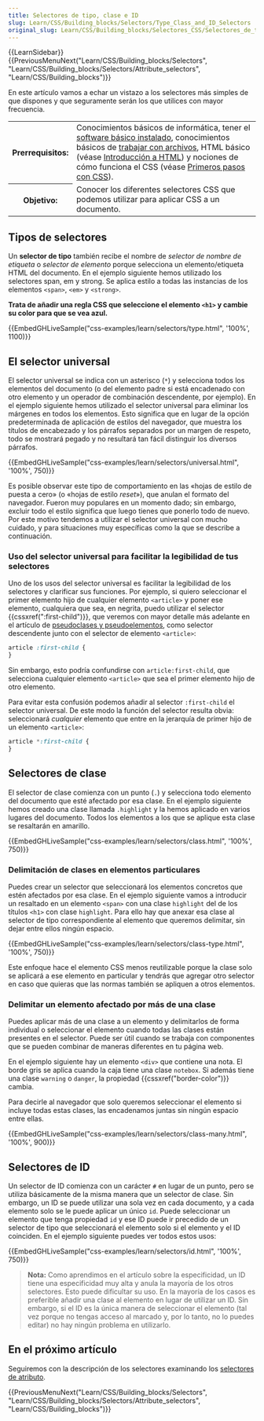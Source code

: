 ```yaml
---
title: Selectores de tipo, clase e ID
slug: Learn/CSS/Building_blocks/Selectors/Type_Class_and_ID_Selectors
original_slug: Learn/CSS/Building_blocks/Selectores_CSS/Selectores_de_tipo_clase_e_ID
---
```


{{LearnSidebar}}{{PreviousMenuNext("Learn/CSS/Building_blocks/Selectors", "Learn/CSS/Building_blocks/Selectors/Attribute_selectors", "Learn/CSS/Building_blocks")}}

En este artículo vamos a echar un vistazo a los selectores más simples de que dispones y que seguramente serán los que utilices con mayor frecuencia.

<table>
  <tbody>
    <tr>
      <th scope="row">Prerrequisitos:</th>
      <td>
        Conocimientos básicos de informática, tener el
        <a
          href="https://developer.mozilla.org/es/docs/Learn/Getting_started_with_the_web/Instalacion_de_software_basico"
          >software básico instalado</a
        >, conocimientos básicos de
        <a
          href="https://developer.mozilla.org/es/docs/Learn/Getting_started_with_the_web/Manejando_los_archivos"
          >trabajar con archivos</a
        >, HTML básico (véase
        <a href="/es/docs/Learn/HTML/Introduccion_a_HTML">Introducción a HTML</a
        >) y nociones de cómo funciona el CSS (véase
        <a href="/es/docs/Learn/CSS/First_steps">Primeros pasos con CSS</a>).
      </td>
    </tr>
    <tr>
      <th scope="row">Objetivo:</th>
      <td>
        Conocer los diferentes selectores CSS que podemos utilizar para aplicar
        CSS a un documento.
      </td>
    </tr>
  </tbody>
</table>

## Tipos de selectores

Un **selector de tipo** también recibe el nombre de _selector de nombre de etiqueta_ o _selector de elemento_ porque selecciona un elemento/etiqueta HTML del documento. En el ejemplo siguiente hemos utilizado los selectores span, em y strong. Se aplica estilo a todas las instancias de los elementos `<span>`, `<em>` y `<strong>`.

**Trata de añadir una regla CSS que seleccione el elemento `<h1>` y cambie su color para que se vea azul.**

{{EmbedGHLiveSample("css-examples/learn/selectors/type.html", '100%', 1100)}}

## El selector universal

El selector universal se indica con un asterisco (`*`) y selecciona todos los elementos del documento (o del elemento padre si está encadenado con otro elemento y un operador de combinación descendente, por ejemplo). En el ejemplo siguiente hemos utilizado el selector universal para eliminar los márgenes en todos los elementos. Esto significa que en lugar de la opción predeterminada de aplicación de estilos del navegador, que muestra los títulos de encabezado y los párrafos separados por un margen de respeto, todo se mostrará pegado y no resultará tan fácil distinguir los diversos párrafos.

{{EmbedGHLiveSample("css-examples/learn/selectors/universal.html", '100%', 750)}}

Es posible observar este tipo de comportamiento en las «hojas de estilo de puesta a cero» (o «hojas de estilo _reset_»), que anulan el formato del navegador. Fueron muy populares en un momento dado; sin embargo, excluir todo el estilo significa que luego tienes que ponerlo todo de nuevo. Por este motivo tendemos a utilizar el selector universal con mucho cuidado, y para situaciones muy específicas como la que se describe a continuación.

### Uso del selector universal para facilitar la legibilidad de tus selectores

Uno de los usos del selector universal es facilitar la legibilidad de los selectores y clarificar sus funciones. Por ejemplo, si quiero seleccionar el primer elemento hijo de cualquier elemento `<article>` y poner ese elemento, cualquiera que sea, en negrita, puedo utilizar el selector {{cssxref(":first-child")}}, que veremos con mayor detalle más adelante en el artículo de [pseudoclases y pseudoelementos](/es/docs/Learn/CSS/Building_blocks/Selectores_CSS/Pseudo-clases_y_pseudo-elementos), como selector descendente junto con el selector de elemento `<article>`:

```css
article :first-child {
}
```

Sin embargo, esto podría confundirse con `article:first-child`, que selecciona cualquier elemento `<article>` que sea el primer elemento hijo de otro elemento.

Para evitar esta confusión podemos añadir al selector `:first-child` el selector universal. De este modo la función del selector resulta obvia: seleccionará _cualquier_ elemento que entre en la jerarquía de primer hijo de un elemento `<article>`:

```css
article *:first-child {
}
```

## Selectores de clase

El selector de clase comienza con un punto (`.`) y selecciona todo elemento del documento que esté afectado por esa clase. En el ejemplo siguiente hemos creado una clase llamada `.highlight` y la hemos aplicado en varios lugares del documento. Todos los elementos a los que se aplique esta clase se resaltarán en amarillo.

{{EmbedGHLiveSample("css-examples/learn/selectors/class.html", '100%', 750)}}

### Delimitación de clases en elementos particulares

Puedes crear un selector que seleccionará los elementos concretos que estén afectados por esa clase. En el ejemplo siguiente vamos a introducir un resaltado en un elemento `<span>` con una clase `highlight` del de los títulos `<h1>` con clase `highlight`. Para ello hay que anexar esa clase al selector de tipo correspondiente al elemento que queremos delimitar, sin dejar entre ellos ningún espacio.

{{EmbedGHLiveSample("css-examples/learn/selectors/class-type.html", '100%', 750)}}

Este enfoque hace el elemento CSS menos reutilizable porque la clase solo se aplicará a ese elemento en particular y tendrás que agregar otro selector en caso que quieras que las normas también se apliquen a otros elementos.

### Delimitar un elemento afectado por más de una clase

Puedes aplicar más de una clase a un elemento y delimitarlos de forma individual o seleccionar el elemento cuando todas las clases están presentes en el selector. Puede ser útil cuando se trabaja con componentes que se pueden combinar de maneras diferentes en tu página web.

En el ejemplo siguiente hay un elemento `<div>` que contiene una nota. El borde gris se aplica cuando la caja tiene una clase `notebox`. Si además tiene una clase `warning` o `danger`, la propiedad {{cssxref("border-color")}} cambia.

Para decirle al navegador que solo queremos seleccionar el elemento si incluye todas estas clases, las encadenamos juntas sin ningún espacio entre ellas.

{{EmbedGHLiveSample("css-examples/learn/selectors/class-many.html", '100%', 900)}}

## Selectores de ID

Un selector de ID comienza con un carácter `#` en lugar de un punto, pero se utiliza básicamente de la misma manera que un selector de clase. Sin embargo, un ID se puede utilizar una sola vez en cada documento, y a cada elemento solo se le puede aplicar un único `id`. Puede seleccionar un elemento que tenga propiedad `id` y ese ID puede ir precedido de un selector de tipo que seleccionará el elemento solo si el elemento y el ID coinciden. En el ejemplo siguiente puedes ver todos estos usos:

{{EmbedGHLiveSample("css-examples/learn/selectors/id.html", '100%', 750)}}

> **Nota:** Como aprendimos en el artículo sobre la especificidad, un ID tiene una especificidad muy alta y anula la mayoría de los otros selectores. Esto puede dificultar su uso. En la mayoría de los casos es preferible añadir una clase al elemento en lugar de utilizar un ID. Sin embargo, si el ID es la única manera de seleccionar el elemento (tal vez porque no tengas acceso al marcado y, por lo tanto, no lo puedes editar) no hay ningún problema en utilizarlo.

## En el próximo artículo

Seguiremos con la descripción de los selectores examinando los [selectores de atributo](/es/docs/Learn/CSS/Building_blocks/Selectores_CSS/Selectores_de_atributos).

{{PreviousMenuNext("Learn/CSS/Building_blocks/Selectors", "Learn/CSS/Building_blocks/Selectors/Attribute_selectors", "Learn/CSS/Building_blocks")}}
